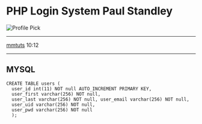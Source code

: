 # **PHP** Login System **Paul Standley**

![Profile Pick](http://res.cloudinary.com/pieol2/image/upload/v1516543296/profile-small.png)

---

[mmtuts](https://www.youtube.com/watch?v=xb8aad4MRx8&list=PL0eyrZgxdwhwBToawjm9faF1ixePexft-&index=44) 10:12

---

## MYSQL

```mysql
CREATE TABLE users (
  user_id int(11) NOT null AUTO_INCREMENT PRIMARY KEY,
  user_first varchar(256) NOT null,
  user_last varchar(256) NOT null, user_email varchar(256) NOT null, 
  user_uid varchar(256) NOT null,
  user_pwd varchar(256) NOT null
  );
```